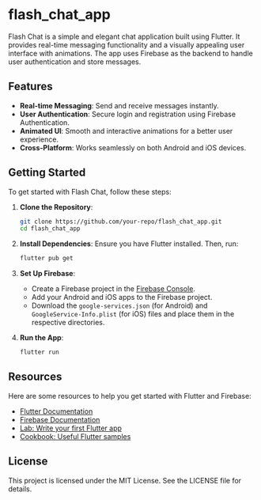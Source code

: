 # flash_chat_app

Flash Chat is a simple and elegant chat application built using Flutter. It provides real-time messaging functionality and a visually appealing user interface with animations. The app uses Firebase as the backend to handle user authentication and store messages.

## Features

- **Real-time Messaging**: Send and receive messages instantly.
- **User Authentication**: Secure login and registration using Firebase Authentication.
- **Animated UI**: Smooth and interactive animations for a better user experience.
- **Cross-Platform**: Works seamlessly on both Android and iOS devices.

## Getting Started

To get started with Flash Chat, follow these steps:

1. **Clone the Repository**:
   ```bash
   git clone https://github.com/your-repo/flash_chat_app.git
   cd flash_chat_app
   ```

2. **Install Dependencies**:
   Ensure you have Flutter installed. Then, run:
   ```bash
   flutter pub get
   ```

3. **Set Up Firebase**:
   - Create a Firebase project in the [Firebase Console](https://console.firebase.google.com/).
   - Add your Android and iOS apps to the Firebase project.
   - Download the `google-services.json` (for Android) and `GoogleService-Info.plist` (for iOS) files and place them in the respective directories.

4. **Run the App**:
   ```bash
   flutter run
   ```

## Resources

Here are some resources to help you get started with Flutter and Firebase:

- [Flutter Documentation](https://docs.flutter.dev/)
- [Firebase Documentation](https://firebase.google.com/docs)
- [Lab: Write your first Flutter app](https://docs.flutter.dev/get-started/codelab)
- [Cookbook: Useful Flutter samples](https://docs.flutter.dev/cookbook)

## License

This project is licensed under the MIT License. See the LICENSE file for details.
